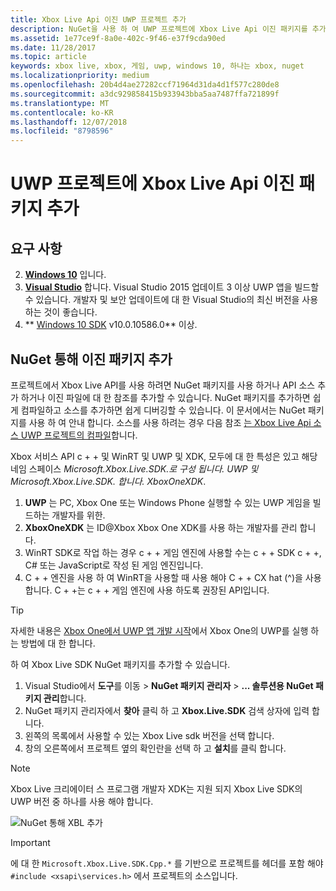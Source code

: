 ```yaml
---
title: Xbox Live Api 이진 UWP 프로젝트 추가
description: NuGet을 사용 하 여 UWP 프로젝트에 Xbox Live Api 이진 패키지를 추가 하는 방법을 알아봅니다.
ms.assetid: 1e77ce9f-8a0e-402c-9f46-e37f9cda90ed
ms.date: 11/28/2017
ms.topic: article
keywords: xbox live, xbox, 게임, uwp, windows 10, 하나는 xbox, nuget
ms.localizationpriority: medium
ms.openlocfilehash: 20b4d4ae27282ccf71964d31da4d1f577c280de8
ms.sourcegitcommit: a3dc929858415b933943bba5aa7487ffa721899f
ms.translationtype: MT
ms.contentlocale: ko-KR
ms.lasthandoff: 12/07/2018
ms.locfileid: "8798596"
---
```

# <a name="add-xbox-live-apis-binary-package-to-your-uwp-project"></a>UWP 프로젝트에 Xbox Live Api 이진 패키지 추가

## <a name="requirements"></a>요구 사항

2. **[Windows 10](https://microsoft.com/windows)** 입니다.
3. **[Visual Studio](https://www.visualstudio.com/)** 합니다. Visual Studio 2015 업데이트 3 이상 UWP 앱을 빌드할 수 있습니다. 개발자 및 보안 업데이트에 대 한 Visual Studio의 최신 버전을 사용 하는 것이 좋습니다.
4. ** [Windows 10 SDK](https://developer.microsoft.com/windows/downloads/windows-10-sdk) v10.0.10586.0** 이상.

## <a name="add-the-binary-package-via-nuget"></a>NuGet 통해 이진 패키지 추가

프로젝트에서 Xbox Live API를 사용 하려면 NuGet 패키지를 사용 하거나 API 소스 추가 하거나 이진 파일에 대 한 참조를 추가할 수 있습니다. NuGet 패키지를 추가하면 쉽게 컴파일하고 소스를 추가하면 쉽게 디버깅할 수 있습니다. 이 문서에서는 NuGet 패키지를 사용 하 여 안내 합니다. 소스를 사용 하려는 경우 다음 참조 [는 Xbox Live Api 소스 UWP 프로젝트의 컴파일](add-xbox-live-apis-source-to-a-uwp-project.md)합니다.

Xbox 서비스 API c + + 및 WinRT 및 UWP 및 XDK, 모두에 대 한 특성은 있고 해당 네임 스페이스 **Microsoft.Xbox.Live.SDK.*로 구성 됩니다. UWP** 및 **Microsoft.Xbox.Live.SDK.* 합니다. XboxOneXDK**.

1. **UWP** 는 PC, Xbox One 또는 Windows Phone 실행할 수 있는 UWP 게임을 빌드하는 개발자를 위한.
2. **XboxOneXDK** 는 ID@Xbox Xbox One XDK를 사용 하는 개발자를 관리 합니다.
3. WinRT SDK로 작업 하는 경우 c + + 게임 엔진에 사용할 수는 c + + SDK c + +, C# 또는 JavaScript로 작성 된 게임 엔진입니다.
4. C + + 엔진을 사용 하 여 WinRT을 사용할 때 사용 해야 C + + CX hat (^)을 사용 합니다. C + +는 c + + 게임 엔진에 사용 하도록 권장된 API입니다.  

> [!TIP]
> 자세한 내용은 [Xbox One에서 UWP 앱 개발 시작](https://docs.microsoft.com/windows/uwp/xbox-apps/getting-started)에서 Xbox One의 UWP를 실행 하는 방법에 대 한 합니다.

하 여 Xbox Live SDK NuGet 패키지를 추가할 수 있습니다.

1. Visual Studio에서 **도구**를 이동 > **NuGet 패키지 관리자** > **... 솔루션용 NuGet 패키지 관리**합니다.
2. NuGet 패키지 관리자에서 **찾아** 클릭 하 고 **Xbox.Live.SDK** 검색 상자에 입력 합니다.
3. 왼쪽의 목록에서 사용할 수 있는 Xbox Live sdk 버전을 선택 합니다.
3. 창의 오른쪽에서 프로젝트 옆의 확인란을 선택 하 고 **설치**를 클릭 합니다.

> [!NOTE]
> Xbox Live 크리에이터 스 프로그램 개발자 XDK는 지원 되지 Xbox Live SDK의 UWP 버전 중 하나를 사용 해야 합니다.

![NuGet 통해 XBL 추가](../images/getting_started/vs-add-nuget-xbl.gif)

> [!IMPORTANT]
> 에 대 한 `Microsoft.Xbox.Live.SDK.Cpp.*` 를 기반으로 프로젝트를 헤더를 포함 해야 `#include <xsapi\services.h>` 에서 프로젝트의 소스입니다.
